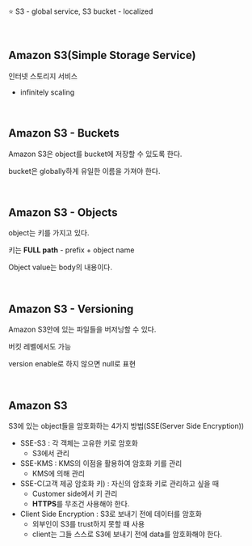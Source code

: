 

⭐ S3 - global service, S3 bucket - localized

<br>

## Amazon S3(Simple Storage Service)

인터넷 스토리지 서비스

+ infinitely scaling

<br>

## Amazon S3 - Buckets

Amazon S3은 object를 bucket에 저장할 수 있도록 한다.

bucket은 globally하게 유일한 이름을 가져야 한다.

<br>

## Amazon S3 - Objects

object는 키를 가지고 있다.

키는 **FULL path** - prefix + object name

Object value는 body의 내용이다.

<br>

## Amazon S3 - Versioning

Amazon S3안에 있는 파일들을 버저닝할 수 있다.

버킷 레벨에서도 가능

version enable로 하지 않으면 null로 표현

<br>

## Amazon S3

S3에 있는 object들을 암호화하는 4가지 방법(SSE(Server Side Encryption))

+ SSE-S3 : 각 객체는 고유한 키로 암호화
  + S3에서 관리
+ SSE-KMS : KMS의 이점을 활용하여 암호화 키를 관리
  + KMS에 의해 관리
+ SSE-C(고객 제공 암호화 키) : 자신의 암호화 키로 관리하고 싶을 때
  + Customer side에서 키 관리
  + **HTTPS**를 무조건 사용해야 한다.
+ Client Side Encryption : S3로 보내기 전에 데이터를 암호화
  + 외부인이 S3를 trust하지 못할 때 사용
  + client는 그들 스스로 S3에 보내기 전에 data를 암호화해야 한다.

<br>















